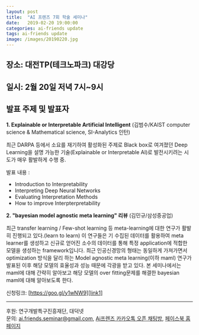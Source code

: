 ```yaml
---
layout: post
title:  "AI 프렌즈 7회 학술 세미나"
date:   2019-02-20 19:00:00
categories: ai-friends update
tags: ai-friends update
image: /images/20190220.jpg
---
```


## 장소: 대전TP(테크노파크) 대강당
## 일시: 2월 20일 저녁 7시~9시

## 발표 주제 및 발표자  
**1. Explainable or Interpretable Artificial Intelligent**  (김범수/KAIST computer science & Mathematical science,  SI-Analytics 인턴)    

최근 DARPA 등에서 소요를 재기하여 활성화된 주제로 Black box로 여겨졌던 Deep Learning을 설명 가능한 기술(Explainable or Interpretable AI)로 발전시키려는 시도가 매우 활발하게 수행 중.   

발표 내용 : 
  - Introduction to Interpretability
  - Interpreting Deep Neural Networks
  - Evaluating Interpretation Methods
  - How to improve Interpterpretability



**2.  "bayesian model agnostic meta learning" 리뷰** (김민규/삼성중공업) 

최근 transfer learning / Few-shot learning 등 meta-learning에 대한 연구가 활발히 진행되고 있다.(learn to learn) 이 연구들은 기 수집된 데이터를 활용하여 meta learner를 생성하고 신규로 얻어진 소수의 데이터를 통해 특정 application에 적합한 모델을 생성하는 framework입니다. 최근 인공신경망의 형태는 동일하게 가져가면서 optimization 방식을 달리 하는 Model agnostic meta learning(이하 maml) 연구가 발표된 이후 해당 모델의 효율성과 성능 때문에 각광을 받고 있다. 본 세미나에서는 maml에 대해 간략히 알아보고 해당 모델의 over fitting문제를 해결한 bayesian maml에 대해 알아보도록 한다.    


신청링크: [https://goo.gl/y1wNW9][link1]  

***  

후원: 연구개발특구진흥재단, 대덕넷   
문의: ai.friends.seminar@gmail.com,
[Ai프렌즈 카카오톡 오픈 채팅방][kakao_ai],
[페이스북 홈페이지][facebook_ai]

[kakao_ai]:     https://open.kakao.com/o/ggewxi2
[facebook_ai]:  https://www.facebook.com/groups/aifriend/
[link1]:        https://goo.gl/y1wNW9
